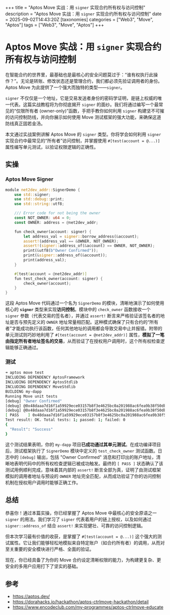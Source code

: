 +++
title = "Aptos Move 实战：用 `signer` 实现合约所有权与访问控制"
description = "Aptos Move 实战：用 `signer` 实现合约所有权与访问控制"
date = 2025-09-02T14:43:20Z
[taxonomies]
categories = ["Web3", "Move", "Aptos"]
tags = ["Web3", "Move", "Aptos"]
+++

<!-- more -->

# Aptos Move 实战：用 `signer` 实现合约所有权与访问控制

在智能合约的世界里，最基础也是最核心的安全问题莫过于：“谁有权执行此操作？”。无论是转账、修改状态还是管理合约，我们都必须先验证调用者的身份。Aptos Move 为此提供了一个强大而独特的类型——`signer`。

`signer` 不仅仅是一个地址，它是交易发送者身份的密码学证明，是链上权威的唯一代表。这篇实战教程将为你彻底揭开 `signer` 的面纱。我们将通过编写一个最常见的“仅限所有者 (owner-only)”函数，手把手教你如何利用 `signer` 构建坚不可摧的访问控制防线，并向你展示如何使用 Move 测试框架的强大功能，来确保这道防线真正固若金汤。

本文通过实战案例讲解 Aptos Move 的 `signer` 类型。你将学会如何利用 `signer` 实现合约中最常见的“所有者”访问控制，并掌握使用 `#[test(account = @...)]` 属性编写单元测试，以验证权限逻辑的正确性。

## 实操

### Aptos Move Signer

```rust
module net2dev_addr::SignerDemo {
    use std::signer;
    use std::debug::print;
    use std::string::utf8;

    /// Error code for not being the owner
    const NOT_OWNER: u64 = 0;
    const OWNER: address = @net2dev_addr;

    fun check_owner(account: signer) {
        let address_val = signer::borrow_address(&account);
        assert!(address_val == &OWNER, NOT_OWNER);
        assert!(signer::address_of(&account) == OWNER, NOT_OWNER);
        print(&utf8(b"Owner Confirmed"));
        print(&signer::address_of(&account));
        print(address_val);
    }

    #[test(account = @net2dev_addr)]
    fun test_check_owner(account: signer) {
        check_owner(account);
    }
}


```

这段 Aptos Move 代码通过一个名为 `SignerDemo` 的模块，清晰地演示了如何使用核心的 **`signer`** 类型来实现**访问控制**。模块中的 `check_owner` 函数接收一个 `signer` 参数（代表交易的签名者），并通过 `assert!` 断言来严格验证该签名者的地址是否与预先定义的 `OWNER` 地址常量相匹配。这种模式确保了只有合约的“所有者”才能成功执行该函数，任何其他地址的调用都会导致交易中止并报错。附带的单元测试则巧妙地利用了 `#[test(account = @net2dev_addr)]` 属性，**模拟了一笔由指定所有者地址签名的交易**，从而验证了在授权用户调用时，这个所有权检查逻辑能够正确通过。

### 测试

```bash
➜ aptos move test
INCLUDING DEPENDENCY AptosFramework
INCLUDING DEPENDENCY AptosStdlib
INCLUDING DEPENDENCY MoveStdlib
BUILDING my-dapp
Running Move unit tests
[debug] "Owner Confirmed"
[debug] @0x48daaa7d16f1a59929ece03157b8f3e4625bc0a201988ac6fea9b38f50db5ef3
[debug] @0x48daaa7d16f1a59929ece03157b8f3e4625bc0a201988ac6fea9b38f50db5ef3
[ PASS    ] 0x48daaa7d16f1a59929ece03157b8f3e4625bc0a201988ac6fea9b38f50db5ef3::SignerDemo::test_check_owner
Test result: OK. Total tests: 1; passed: 1; failed: 0
{
  "Result": "Success"
}
```

这个测试结果表明，你的 `my-dapp` 项目**已成功通过其单元测试**。在成功编译项目后，测试框架执行了 `SignerDemo` 模块中定义的 `test_check_owner` 测试函数。日志中的 `[debug]` 输出，包括 "Owner Confirmed" 消息和打印出的账户地址，清晰地表明代码中的所有权检查逻辑已被成功触发。最终的 `[ PASS ]` 状态确认了该测试用例顺利完成，意味着其内部的 `assert!` 断言全部为真，证明了由测试框架模拟的调用者地址与预设的 `OWNER` 地址完全匹配，从而成功验证了你的访问控制机制在授权用户调用时能够正确工作。

## 总结

恭喜你！通过本篇实操，你已经掌握了 Aptos Move 中最核心的安全原语之一 `signer` 的用法。我们学习了 `signer` 代表着用户的链上授权，以及如何通过 `signer::address_of` 结合 `assert!` 来实现健壮、可靠的访问控制逻辑。

但本次学习最有价值的收获，是掌握了 `#[test(account = @...)]` 这个强大的测试属性。它让我们能够轻松地模拟来自特定账户（如合约所有者）的调用，从而对至关重要的安全模块进行严格、全面的验证。

现在，你已经具备了为你的 Move 合约设定清晰权限的能力，为构建更复杂、更安全的多用户应用打下了坚实的基础。

## 参考

- <https://aptos.dev/>
- <https://dorahacks.io/hackathon/aptos-ctrlmove-hackathon/detail>
- <https://www.encodeclub.com/my-programmes/aptos-ctrlmove-educate>
